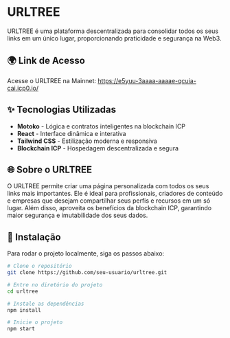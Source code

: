 # URLTREE

URLTREE é uma plataforma descentralizada para consolidar todos os seus links em um único lugar, proporcionando praticidade e segurança na Web3.

## 🌍 Link de Acesso

Acesse o URLTREE na Mainnet: https://e5yuu-3aaaa-aaaae-qcuia-cai.icp0.io/

## ✨ Tecnologias Utilizadas

- **Motoko** - Lógica e contratos inteligentes na blockchain ICP
- **React** - Interface dinâmica e interativa
- **Tailwind CSS** - Estilização moderna e responsiva
- **Blockchain ICP** - Hospedagem descentralizada e segura

## 🌐 Sobre o URLTREE
O URLTREE permite criar uma página personalizada com todos os seus links mais importantes. Ele é ideal para profissionais, criadores de conteúdo e empresas que desejam compartilhar seus perfis e recursos em um só lugar. Além disso, aproveita os benefícios da blockchain ICP, garantindo maior segurança e imutabilidade dos seus dados.

## 🔧 Instalação

Para rodar o projeto localmente, siga os passos abaixo:

```bash
# Clone o repositório
git clone https://github.com/seu-usuario/urltree.git

# Entre no diretório do projeto
cd urltree

# Instale as dependências
npm install

# Inicie o projeto
npm start




